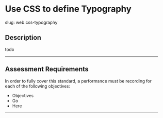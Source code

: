 # Use CSS to define Typography

slug: web.css-typography

## Description
todo

---
## Assessment Requirements
In order to fully cover this standard, a performance must be recording for each of the following objectives:

- Objectives
- Go
- Here

---
